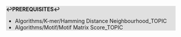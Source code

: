 <div style="margin:2em; background-color: #e0e0e0;">

<strong>↩PREREQUISITES↩</strong>

 * Algorithms/K-mer/Hamming Distance Neighbourhood_TOPIC
 * Algorithms/Motif/Motif Matrix Score_TOPIC

</div>

